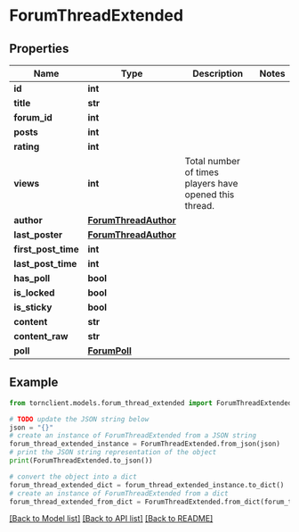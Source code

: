 # ForumThreadExtended


## Properties

Name | Type | Description | Notes
------------ | ------------- | ------------- | -------------
**id** | **int** |  | 
**title** | **str** |  | 
**forum_id** | **int** |  | 
**posts** | **int** |  | 
**rating** | **int** |  | 
**views** | **int** | Total number of times players have opened this thread. | 
**author** | [**ForumThreadAuthor**](ForumThreadAuthor.md) |  | 
**last_poster** | [**ForumThreadAuthor**](ForumThreadAuthor.md) |  | 
**first_post_time** | **int** |  | 
**last_post_time** | **int** |  | 
**has_poll** | **bool** |  | 
**is_locked** | **bool** |  | 
**is_sticky** | **bool** |  | 
**content** | **str** |  | 
**content_raw** | **str** |  | 
**poll** | [**ForumPoll**](ForumPoll.md) |  | 

## Example

```python
from tornclient.models.forum_thread_extended import ForumThreadExtended

# TODO update the JSON string below
json = "{}"
# create an instance of ForumThreadExtended from a JSON string
forum_thread_extended_instance = ForumThreadExtended.from_json(json)
# print the JSON string representation of the object
print(ForumThreadExtended.to_json())

# convert the object into a dict
forum_thread_extended_dict = forum_thread_extended_instance.to_dict()
# create an instance of ForumThreadExtended from a dict
forum_thread_extended_from_dict = ForumThreadExtended.from_dict(forum_thread_extended_dict)
```
[[Back to Model list]](../README.md#documentation-for-models) [[Back to API list]](../README.md#documentation-for-api-endpoints) [[Back to README]](../README.md)


